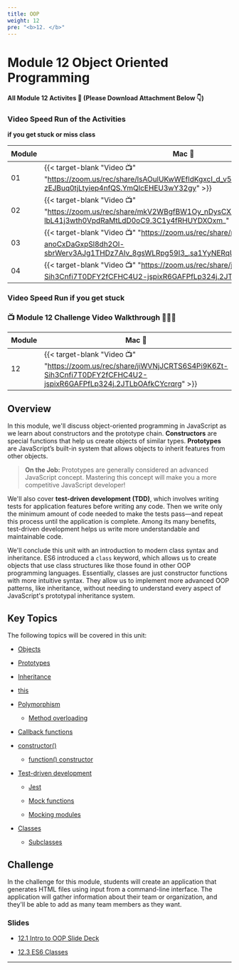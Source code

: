 ```yaml
---
title: OOP 
weight: 12
pre: "<b>12. </b>"
---
```



# Module 12 Object Oriented Programming

#### All Module 12 Activites  📂 (Please Download Attachment Below 👇) 

### Video Speed Run  of the Activities 
**if you get stuck or miss class**

| Module | Mac 🍎 | Duration    | Window 🖼️ | Duration |
| ------  | ------ | ----------- |---------  | --------- |
| 01 | {{< target-blank "Video 📺" "https://zoom.us/rec/share/lsAOulUKwWEfldKgxcI_d_v5_AW9hgF3KKQaYhUXgxb-zEJBuq0tjLtyiep4nfQS.YmQlcEHEU3wY32gy" >}}  |  00:49:20  ⏲️ |  {{< target-blank "Video 📺" "https://zoom.us/rec/share/lsAOulUKwWEfldKgxcI_d_v5_AW9hgF3KKQaYhUXgxb-zEJBuq0tjLtyiep4nfQS.YmQlcEHEU3wY32gy" >}}  |  00:49:20 ⏲️ |
| 02 | {{< target-blank "Video 📺" "https://zoom.us/rec/share/mkV2WBgfBW1Oy_nDysCXJpR6zma9ILOzJXmYsL-lbL41j3wth0VpdRaMtLdD0oC9.3C1y4fRHUYDXOxm_" >}}  |  00:55:56  ⏲️ |  {{< target-blank "Video 📺" "https://zoom.us/rec/share/mkV2WBgfBW1Oy_nDysCXJpR6zma9ILOzJXmYsL-lbL41j3wth0VpdRaMtLdD0oC9.3C1y4fRHUYDXOxm_" >}}  |  00:55:56 ⏲️ |
| 03 | {{< target-blank "Video 📺" "https://zoom.us/rec/share/rZnJcVkOx_-anoCxDaGxpSl8dh2Ol-sbrWerv3AJg1THDz7AIv_8gsWLRpg59I3_.sa1YyNERqUOURn-R" >}}  |  00:35:50  ⏲️ |  {{< target-blank "Video 📺" "https://zoom.us/rec/share/rZnJcVkOx_-anoCxDaGxpSl8dh2Ol-sbrWerv3AJg1THDz7AIv_8gsWLRpg59I3_.sa1YyNERqUOURn-R" >}}  |  00:35:50 ⏲️ |
| 04 | {{< target-blank "Video 📺" "https://zoom.us/rec/share/jiWVNjJCRTS6S4Pi9K6Zt-Sih3Cnfi7T0DFY2fCFHC4U2-jspixR6GAFPfLp324j.2JTLbOAfkCYcrqrg" >}}  |  00:41:45  ⏲️ |  {{< target-blank "Video 📺" "https://zoom.us/rec/share/jiWVNjJCRTS6S4Pi9K6Zt-Sih3Cnfi7T0DFY2fCFHC4U2-jspixR6GAFPfLp324j.2JTLbOAfkCYcrqrg" >}}  |  00:41:45 ⏲️ |


### Video Speed Run if you get stuck 
### 📺 Module 12 Challenge Video Walkthrough 🏃‍♀️🏃
| Module | Mac 🍎 | Duration    | Window 🖼️ | Duration |
| ------  | ------ | ----------- |---------  | --------- |
| 12 | {{< target-blank "Video 📺" "https://zoom.us/rec/share/jiWVNjJCRTS6S4Pi9K6Zt-Sih3Cnfi7T0DFY2fCFHC4U2-jspixR6GAFPfLp324j.2JTLbOAfkCYcrqrg" >}}  |  00:41:45  ⏲️ |  {{< target-blank "Video 📺" "https://zoom.us/rec/share/jiWVNjJCRTS6S4Pi9K6Zt-Sih3Cnfi7T0DFY2fCFHC4U2-jspixR6GAFPfLp324j.2JTLbOAfkCYcrqrg" >}}  |  00:41:35 ⏲️ |

## Overview

In this module, we'll discuss object-oriented programming in JavaScript as we learn about constructors and the prototype chain. **Constructors** are special functions that help us create objects of similar types. **Prototypes** are JavaScript’s built-in system that allows objects to inherit features from other objects.

> **On the Job:** Prototypes are generally considered an advanced JavaScript concept. Mastering this concept will make you a more competitive JavaScript developer!

We'll also cover **test-driven development (TDD)**, which involves writing tests for application features before writing any code. Then we write only the minimum amount of code needed to make the tests pass&mdash;and repeat this process until the application is complete. Among its many benefits, test-driven development helps us write more understandable and maintainable code.

We'll conclude this unit with an introduction to modern class syntax and inheritance. ES6 introduced a `class` keyword, which allows us to create objects that use class structures like those found in other OOP programming languages. Essentially, classes are just constructor functions with more intuitive syntax. They allow us to implement more advanced OOP patterns, like inheritance, without needing to understand every aspect of JavaScript's prototypal inheritance system.

## Key Topics

The following topics will be covered in this unit:

* [Objects](https://developer.mozilla.org/en-US/docs/Web/JavaScript/Reference/Global_Objects/Object)

* [Prototypes](https://developer.mozilla.org/en-US/docs/Web/JavaScript/Reference/Global_Objects/Object/prototype)

* [Inheritance](https://developer.mozilla.org/en-US/docs/Web/JavaScript/Inheritance_and_the_prototype_chain)

* [this](https://developer.mozilla.org/en-US/docs/Web/JavaScript/Reference/Operators/this)

* [Polymorphism](https://en.wikipedia.org/wiki/Polymorphism_(computer_science))

  * [Method overloading](https://www.sanfoundry.com/java-program-find-area-square-rectangle-circle-using-method-overloading/)

* [Callback functions](https://developer.mozilla.org/en-US/docs/Glossary/Callback_function)

* [constructor()](https://developer.mozilla.org/en-US/docs/Web/JavaScript/Reference/Classes/constructor)

  * [function() constructor](https://developer.mozilla.org/en-US/docs/Web/JavaScript/Reference/Global_Objects/Function/Function)

* [Test-driven development](https://en.wikipedia.org/wiki/Test-driven_development)

  * [Jest](https://jestjs.io/docs/en/getting-started)

  * [Mock functions](https://jestjs.io/docs/en/mock-functions)

  * [Mocking modules](https://jestjs.io/docs/en/mock-functions#mocking-modules)

* [Classes](https://developer.mozilla.org/en-US/docs/Web/JavaScript/Reference/Classes)

  * [Subclasses](https://developer.mozilla.org/en-US/docs/Web/JavaScript/Reference/Classes#Sub_classing_with_extends)

## Challenge

In the challenge for this module, students will create an application that generates HTML files using input from a command-line interface. The application will gather information about their team or organization, and they'll be able to add as many team members as they want.


### Slides

* [12.1 Intro to OOP Slide Deck](https://docs.google.com/presentation/d/1FOdf_u2Xh1jb5H-v2lw9sQSpA3lEWDYEUWDzTrCdIeU/edit?usp=sharing)

* [12.3 ES6 Classes](https://docs.google.com/presentation/d/1lc8D5xRNgh9K2DJiWc-352zhBdVOnZM34loJeZupT-s/edit?usp=sharing)

---


